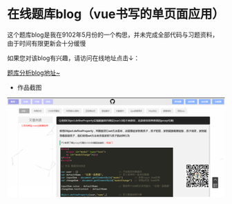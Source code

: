 # 在线题库blog（vue书写的单页面应用）

这个题库blog是我在9102年5月份的一个构思，并未完成全部代码与习题资料， 由于时间有限更新会十分缓慢

如果您对该blog有兴趣，请访问在线地址点击↓：

[题库分析blog地址~](https://leedeea.github.io/Online-website/#/)

* 作品截图

<p><img src="https://github.com/LeeDeea/Online-website/blob/master/ScreenshotsOfWorks.jpg" alt="blog" title="" /></p>
